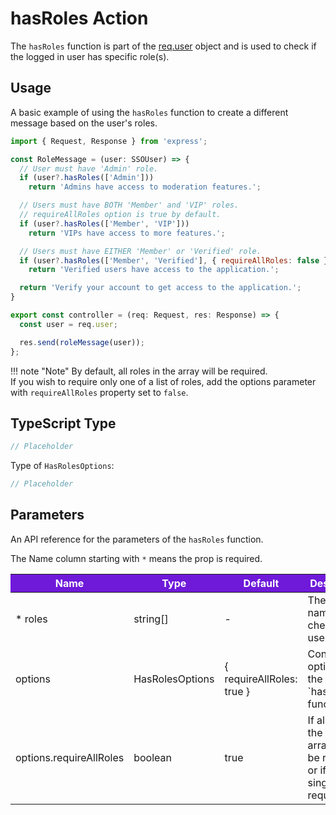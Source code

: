 # hasRoles Action 

The `hasRoles` function is part of the [req.user] object and is used to check if the logged in user has specific role(s).

## Usage

A basic example of using the `hasRoles` function to create a different message based on the user's roles.

```JavaScript
import { Request, Response } from 'express';

const RoleMessage = (user: SSOUser) => {
  // User must have 'Admin' role.
  if (user?.hasRoles(['Admin'])) 
    return 'Admins have access to moderation features.';

  // Users must have BOTH 'Member' and 'VIP' roles.
  // requireAllRoles option is true by default.
  if (user?.hasRoles(['Member', 'VIP'])) 
    return 'VIPs have access to more features.';

  // Users must have EITHER 'Member' or 'Verified' role.
  if (user?.hasRoles(['Member', 'Verified'], { requireAllRoles: false })) 
    return 'Verified users have access to the application.';

  return 'Verify your account to get access to the application.';
}

export const controller = (req: Request, res: Response) => {
  const user = req.user;

  res.send(roleMessage(user));
};
```

!!! note "Note"
    By default, all roles in the array will be required.  
    If you wish to require only one of a list of roles, add the options parameter with `requireAllRoles` property set to `false`.

## TypeScript Type

<!-- The following code block is auto generated when types in the package change. -->
<!-- TYPE: hasRoles -->
```TypeScript
// Placeholder
```

Type of `HasRolesOptions`:

<!-- The following code block is auto generated when types in the package change. -->
<!-- TYPE: HasRolesOptions -->
```TypeScript
// Placeholder
```

## Parameters

An API reference for the parameters of the `hasRoles` function.

The Name column starting with `*` means the prop is required.

<table>
  <!-- Table columns -->
  <thead>
    <tr>
      <th style="background: #6f19d9; color: white;">Name</th>
      <th style="background: #6f19d9; color: white;">Type</th>
      <th style="background: #6f19d9; color: white;">Default</th>
      <th style="background: #6f19d9; color: white;">Description</th>
    </tr>
  </thead>

  <!-- Table rows -->
  <tbody>
  <tr>
      <td>* roles</td>
      <td>string[]</td>
      <td>-</td>
      <td>The role names to check if the user has.</td>
    </tr>
    <tr>
      <td>options</td>
      <td>HasRolesOptions</td>
      <td>{ requireAllRoles: true }</td>
      <td>Configurable options for the `hasRoles` function.</td>
    </tr>
    <tr>
      <td>options.requireAllRoles</td>
      <td>boolean</td>
      <td>true</td>
      <td>If all roles in the `roles` array should be required or if only a single role is required.</td>
    </tr>
  </tbody>
</table>

<!-- Link References -->
[req.user]: ../req-user
